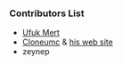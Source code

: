 ### Contributors List

- [Ufuk Mert](https://github.com/UMC25)
- [Cloneumc](https://github.com/cloneumc) & [his web site](https://cloneumc.github.io/)
- zeynep

